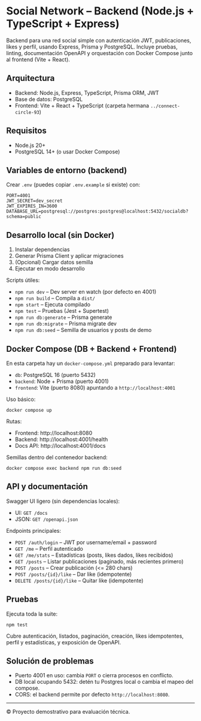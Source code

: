 # Social Network – Backend (Node.js + TypeScript + Express)

Backend para una red social simple con autenticación JWT, publicaciones, likes y perfil, usando Express, Prisma y PostgreSQL. Incluye pruebas, linting, documentación OpenAPI y orquestación con Docker Compose junto al frontend (Vite + React).

## Arquitectura
- Backend: Node.js, Express, TypeScript, Prisma ORM, JWT
- Base de datos: PostgreSQL
- Frontend: Vite + React + TypeScript (carpeta hermana `../connect-circle-93`)

## Requisitos
- Node.js 20+
- PostgreSQL 14+ (o usar Docker Compose)

## Variables de entorno (backend)
Crear `.env` (puedes copiar `.env.example` si existe) con:

```
PORT=4001
JWT_SECRET=dev_secret
JWT_EXPIRES_IN=3600
DATABASE_URL=postgresql://postgres:postgres@localhost:5432/socialdb?schema=public
```

## Desarrollo local (sin Docker)
1. Instalar dependencias
2. Generar Prisma Client y aplicar migraciones
3. (Opcional) Cargar datos semilla
4. Ejecutar en modo desarrollo

Scripts útiles:
- `npm run dev` – Dev server en watch (por defecto en 4001)
- `npm run build` – Compila a `dist/`
- `npm start` – Ejecuta compilado
- `npm test` – Pruebas (Jest + Supertest)
- `npm run db:generate` – Prisma generate
- `npm run db:migrate` – Prisma migrate dev
- `npm run db:seed` – Semilla de usuarios y posts de demo

## Docker Compose (DB + Backend + Frontend)
En esta carpeta hay un `docker-compose.yml` preparado para levantar:
- `db`: PostgreSQL 16 (puerto 5432)
- `backend`: Node + Prisma (puerto 4001)
- `frontend`: Vite (puerto 8080) apuntando a `http://localhost:4001`

Uso básico:
```
docker compose up
```
Rutas:
- Frontend: http://localhost:8080
- Backend: http://localhost:4001/health
- Docs API: http://localhost:4001/docs

Semillas dentro del contenedor backend:
```
docker compose exec backend npm run db:seed
```

## API y documentación
Swagger UI ligero (sin dependencias locales):
- UI: `GET /docs`
- JSON: `GET /openapi.json`

Endpoints principales:
- `POST /auth/login` – JWT por username/email + password
- `GET /me` – Perfil autenticado
- `GET /me/stats` – Estadísticas (posts, likes dados, likes recibidos)
- `GET /posts` – Listar publicaciones (paginado, más recientes primero)
- `POST /posts` – Crear publicación (<= 280 chars)
- `POST /posts/{id}/like` – Dar like (idempotente)
- `DELETE /posts/{id}/like` – Quitar like (idempotente)

## Pruebas
Ejecuta toda la suite:
```
npm test
```
Cubre autenticación, listados, paginación, creación, likes idempotentes, perfil y estadísticas, y exposición de OpenAPI.

## Solución de problemas
- Puerto 4001 en uso: cambia `PORT` o cierra procesos en conflicto.
- DB local ocupando 5432: detén tu Postgres local o cambia el mapeo del compose.
- CORS: el backend permite por defecto `http://localhost:8080`.

---
© Proyecto demostrativo para evaluación técnica.